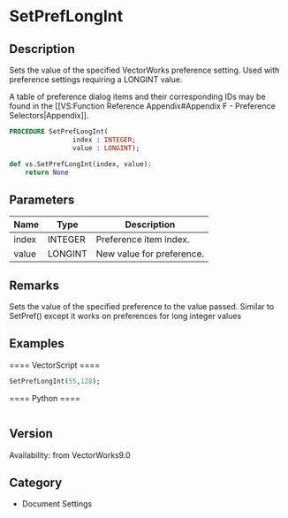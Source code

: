 # SetPrefLongInt

## Description
Sets the value of the specified VectorWorks preference setting. Used with preference settings requiring a LONGINT value.

A table of preference dialog items and their corresponding IDs may be found in the [[VS:Function Reference Appendix#Appendix F - Preference Selectors|Appendix]].

```pascal
PROCEDURE SetPrefLongInt(
				index : INTEGER;
				value : LONGINT);
```

```python
def vs.SetPrefLongInt(index, value):
    return None
```

## Parameters
|Name|Type|Description|
|---|---|---|
|index|INTEGER|Preference item index.|
|value|LONGINT|New value for preference.|

## Remarks
Sets the value of the specified preference to the value passed.   Similar to SetPref() except it works on preferences for long integer values

## Examples
==== VectorScript ====
```pascal
SetPrefLongInt(55,128);
```
==== Python ====
```python

```

## Version
Availability: from VectorWorks9.0

## Category
* Document Settings

